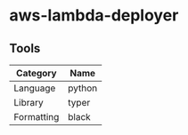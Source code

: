 # aws-lambda-deployer

## Tools

| Category   | Name   |
| ---------- | ------ |
| Language   | python |
| Library    | typer  |
| Formatting | black  |
